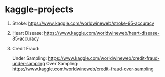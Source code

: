 # kaggle-projects

1. Stroke: https://www.kaggle.com/worldwineweb/stroke-95-accuracy
2. Heart Disease: https://www.kaggle.com/worldwineweb/heart-disease-85-accuracy
3. Credit Fraud: 

   Under Sampling: https://www.kaggle.com/worldwineweb/credit-fraud-under-sampling
   Over Sampling: https://www.kaggle.com/worldwineweb/credit-fraud-over-sampling
   
